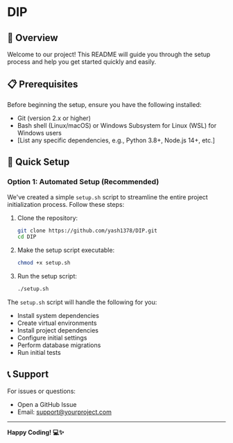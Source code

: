 # DIP
## 🌟 Overview

Welcome to our project! This README will guide you through the setup process and help you get started quickly and easily.

## 📋 Prerequisites

Before beginning the setup, ensure you have the following installed:

- Git (version 2.x or higher)
- Bash shell (Linux/macOS) or Windows Subsystem for Linux (WSL) for Windows users
- [List any specific dependencies, e.g., Python 3.8+, Node.js 14+, etc.]

## 🚀 Quick Setup

### Option 1: Automated Setup (Recommended)

We've created a simple `setup.sh` script to streamline the entire project initialization process. Follow these steps:

1. Clone the repository:
   ```bash
   git clone https://github.com/yash1378/DIP.git
   cd DIP
   ```

2. Make the setup script executable:
   ```bash
   chmod +x setup.sh
   ```

3. Run the setup script:
   ```bash
   ./setup.sh
   ```

The `setup.sh` script will handle the following for you:
- Install system dependencies
- Create virtual environments
- Install project dependencies
- Configure initial settings
- Perform database migrations
- Run initial tests


## 📞 Support

For issues or questions:
- Open a GitHub Issue
- Email: support@yourproject.com

---

**Happy Coding! 💻✨**